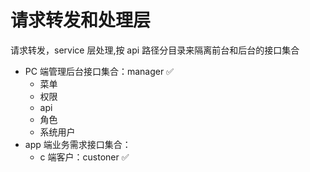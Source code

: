 # 请求转发和处理层

请求转发，service 层处理,按 api 路径分目录来隔离前台和后台的接口集合

- PC 端管理后台接口集合：manager ✅
  - 菜单
  - 权限
  - api
  - 角色
  - 系统用户
- app 端业务需求接口集合：
  - c 端客户：custoner ✅
